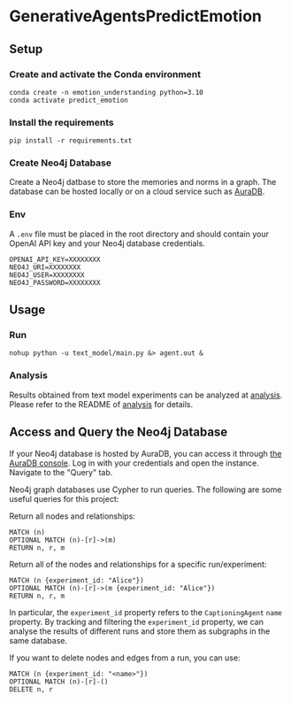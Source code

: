 # GenerativeAgentsPredictEmotion

## Setup
### Create and activate the Conda environment
```
conda create -n emotion_understanding python=3.10
conda activate predict_emotion
```

### Install the requirements
```
pip install -r requirements.txt
```

### Create Neo4j Database
Create a Neo4j datbase to store the memories and norms in a graph. The database can be hosted locally or on a cloud service such as [AuraDB](https://neo4j.com/cloud/platform/aura-graph-database/).

### Env
A `.env` file must be placed in the root directory and should contain your OpenAI API key and your Neo4j database credentials.
```
OPENAI_API_KEY=XXXXXXXX
NEO4J_URI=XXXXXXXX
NEO4J_USER=XXXXXXXX
NEO4J_PASSWORD=XXXXXXXX
```


## Usage

### Run
```
nohup python -u text_model/main.py &> agent.out &
```

### Analysis
Results obtained from text model experiments can be analyzed at [analysis](/analysis/).
Please refer to the README of [analysis](/analysis/) for details.


## Access and Query the Neo4j Database
If your Neo4j database is hosted by AuraDB, you can access it through [the AuraDB console](https://neo4j.com/cloud/platform/aura-graph-database/). Log in with your credentials and open the instance. Navigate to the "Query" tab.

Neo4j graph databases use Cypher to run queries. The following are some useful queries for this project:

Return all nodes and relationships:
```
MATCH (n)
OPTIONAL MATCH (n)-[r]->(m)
RETURN n, r, m
```

Return all of the nodes and relationships for a specific run/experiment:
```
MATCH (n {experiment_id: "Alice"})
OPTIONAL MATCH (n)-[r]->(m {experiment_id: "Alice"})
RETURN n, r, m
```
In particular, the `experiment_id` property refers to the `CaptioningAgent` `name` property. By tracking and filtering the `experiment_id` property, we can analyse the results of different runs and store them as subgraphs in the same database.

If you want to delete nodes and edges from a run, you can use:

```
MATCH (n {experiment_id: "<name>"})
OPTIONAL MATCH (n)-[r]-()
DELETE n, r
```

